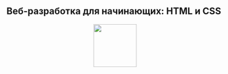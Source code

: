 ## Веб-разработка для начинающих: HTML и CSS

<div id="header" align="center">
  <img src="https://stepik.org/media/cache/images/courses/38218/cover_S6lejZQ/dae8f6081745ac5e843df1a60f670209.png" width="100"/>
</div>
